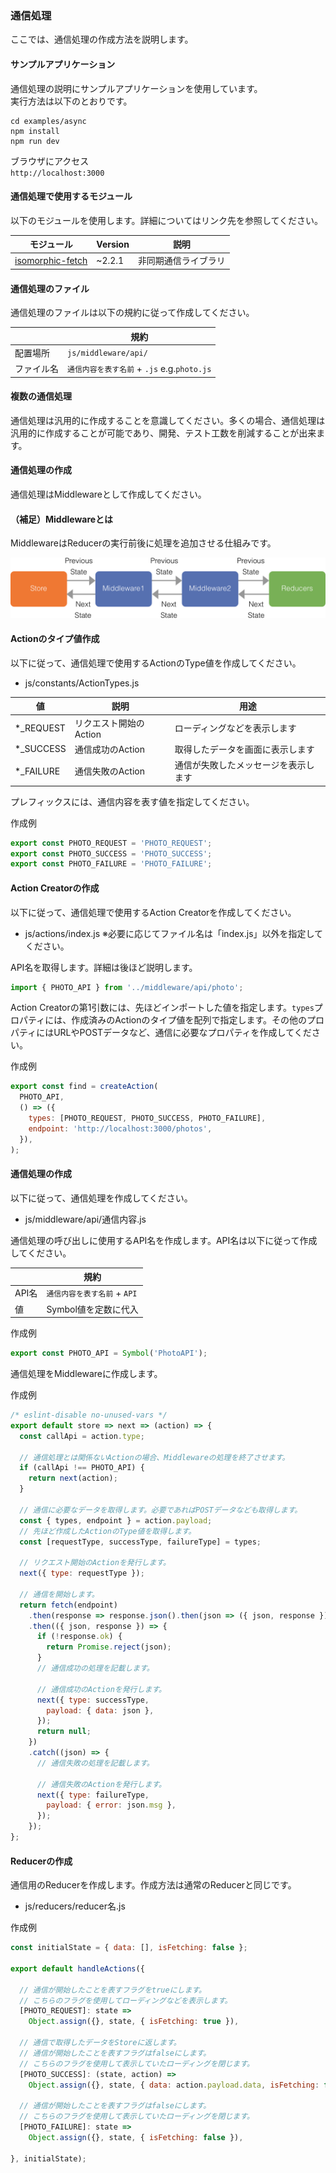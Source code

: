 ### 通信処理
ここでは、通信処理の作成方法を説明します。

#### サンプルアプリケーション
通信処理の説明にサンプルアプリケーションを使用しています。  
実行方法は以下のとおりです。
```
cd examples/async
npm install
npm run dev
```
ブラウザにアクセス  
`http://localhost:3000`

#### 通信処理で使用するモジュール
以下のモジュールを使用します。詳細についてはリンク先を参照してください。

| モジュール            | Version           | 説明           |
| ------------- |-------------|-------------|
| [isomorphic-fetch](https://github.com/matthew-andrews/isomorphic-fetch)   | ~2.2.1 |非同期通信ライブラリ

#### 通信処理のファイル
通信処理のファイルは以下の規約に従って作成してください。

|             | 規約           
| ------------- |-------------
| 配置場所 | `js/middleware/api/`
| ファイル名 | `通信内容を表す名前` + `.js` e.g.`photo.js`

#### 複数の通信処理
通信処理は汎用的に作成することを意識してください。多くの場合、通信処理は汎用的に作成することが可能であり、開発、テスト工数を削減することが出来ます。

#### 通信処理の作成
通信処理はMiddlewareとして作成してください。

#### （補足）Middlewareとは
MiddlewareはReducerの実行前後に処理を追加させる仕組みです。

![Screen](../assets/middleware-flow.png)

#### Actionのタイプ値作成
以下に従って、通信処理で使用するActionのType値を作成してください。
* js/constants/ActionTypes.js

| 値            | 説明           | 用途           |
| ------------- |-------------|-------------|
| *_REQUEST   | リクエスト開始のAction |ローディングなどを表示します
| *_SUCCESS   | 通信成功のAction      |取得したデータを画面に表示します
| *_FAILURE   | 通信失敗のAction      |通信が失敗したメッセージを表示します

プレフィックスには、通信内容を表す値を指定してください。

作成例
```js
export const PHOTO_REQUEST = 'PHOTO_REQUEST';
export const PHOTO_SUCCESS = 'PHOTO_SUCCESS';
export const PHOTO_FAILURE = 'PHOTO_FAILURE';
```

#### Action Creatorの作成
以下に従って、通信処理で使用するAction Creatorを作成してください。
* js/actions/index.js
※必要に応じてファイル名は「index.js」以外を指定してください。

API名を取得します。詳細は後ほど説明します。
```js
import { PHOTO_API } from '../middleware/api/photo';
```

Action Creatorの第1引数には、先ほどインポートした値を指定します。`types`プロパティには、作成済みのActionのタイプ値を配列で指定します。その他のプロパティにはURLやPOSTデータなど、通信に必要なプロパティを作成してください。

作成例
```js
export const find = createAction(
  PHOTO_API,
  () => ({
    types: [PHOTO_REQUEST, PHOTO_SUCCESS, PHOTO_FAILURE],
    endpoint: 'http://localhost:3000/photos',
  }),
);
```

#### 通信処理の作成
以下に従って、通信処理を作成してください。
* js/middleware/api/通信内容.js

通信処理の呼び出しに使用するAPI名を作成します。API名は以下に従って作成してください。

|             | 規約           
| ------------- |-------------
| API名 | `通信内容を表す名前` + `API`
| 値 | Symbol値を定数に代入

作成例
```js
export const PHOTO_API = Symbol('PhotoAPI');
```

通信処理をMiddlewareに作成します。

作成例
```js
/* eslint-disable no-unused-vars */
export default store => next => (action) => {
  const callApi = action.type;

  // 通信処理とは関係ないActionの場合、Middlewareの処理を終了させます。
  if (callApi !== PHOTO_API) {
    return next(action);
  }

  // 通信に必要なデータを取得します。必要であればPOSTデータなども取得します。
  const { types, endpoint } = action.payload;
  // 先ほど作成したActionのType値を取得します。
  const [requestType, successType, failureType] = types;

  // リクエスト開始のActionを発行します。
  next({ type: requestType });

  // 通信を開始します。
  return fetch(endpoint)
    .then(response => response.json().then(json => ({ json, response })))
    .then(({ json, response }) => {
      if (!response.ok) {
        return Promise.reject(json);
      }
      // 通信成功の処理を記載します。

      // 通信成功のActionを発行します。
      next({ type: successType,
        payload: { data: json },
      });
      return null;
    })
    .catch((json) => {
      // 通信失敗の処理を記載します。

      // 通信失敗のActionを発行します。
      next({ type: failureType,
        payload: { error: json.msg },
      });
    });
};
```


#### Reducerの作成
通信用のReducerを作成します。作成方法は通常のReducerと同じです。
* js/reducers/reducer名.js

作成例
```js
const initialState = { data: [], isFetching: false };

export default handleActions({

  // 通信が開始したことを表すフラグをtrueにします。
  // こちらのフラグを使用してローディングなどを表示します。
  [PHOTO_REQUEST]: state =>
    Object.assign({}, state, { isFetching: true }),

  // 通信で取得したデータをStoreに返します。
  // 通信が開始したことを表すフラグはfalseにします。
  // こちらのフラグを使用して表示していたローディングを閉じます。
  [PHOTO_SUCCESS]: (state, action) =>
    Object.assign({}, state, { data: action.payload.data, isFetching: false }),

  // 通信が開始したことを表すフラグはfalseにします。
  // こちらのフラグを使用して表示していたローディングを閉じます。
  [PHOTO_FAILURE]: state =>
    Object.assign({}, state, { isFetching: false }),

}, initialState);

```